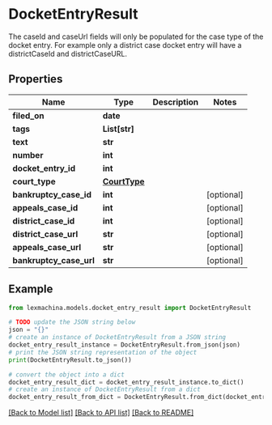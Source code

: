 # DocketEntryResult

The caseId and caseUrl fields will only be populated for the case type of the docket entry.  For example only a district case docket entry will have a districtCaseId and districtCaseURL.

## Properties

Name | Type | Description | Notes
------------ | ------------- | ------------- | -------------
**filed_on** | **date** |  | 
**tags** | **List[str]** |  | 
**text** | **str** |  | 
**number** | **int** |  | 
**docket_entry_id** | **int** |  | 
**court_type** | [**CourtType**](CourtType.md) |  | 
**bankruptcy_case_id** | **int** |  | [optional] 
**appeals_case_id** | **int** |  | [optional] 
**district_case_id** | **int** |  | [optional] 
**district_case_url** | **str** |  | [optional] 
**appeals_case_url** | **str** |  | [optional] 
**bankruptcy_case_url** | **str** |  | [optional] 

## Example

```python
from lexmachina.models.docket_entry_result import DocketEntryResult

# TODO update the JSON string below
json = "{}"
# create an instance of DocketEntryResult from a JSON string
docket_entry_result_instance = DocketEntryResult.from_json(json)
# print the JSON string representation of the object
print(DocketEntryResult.to_json())

# convert the object into a dict
docket_entry_result_dict = docket_entry_result_instance.to_dict()
# create an instance of DocketEntryResult from a dict
docket_entry_result_from_dict = DocketEntryResult.from_dict(docket_entry_result_dict)
```
[[Back to Model list]](../README.md#documentation-for-models) [[Back to API list]](../README.md#documentation-for-api-endpoints) [[Back to README]](../README.md)


